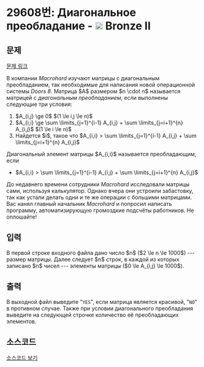 # 29608번: Диагональное преобладание - <img src="https://static.solved.ac/tier_small/4.svg" style="height:20px" /> Bronze II

<!-- performance -->

<!-- 문제 제출 후 깃허브에 푸시를 했을 때 제출한 코드의 성능이 입력될 공간입니다.-->

<!-- end -->

## 문제

[문제 링크](https://boj.kr/29608)


<p>В компании <em>Macrohard</em> изучают матрицы с диагональным преобладанием, так необходимые для написания новой операционной системы <em>Doors 8</em>. Матрица $A$ размером $n \cdot n$ называется матрицей с <em>диагональным преобладанием</em>, если выполнены следующие три условия:</p>

<ol>
<li>$A_{i,j} \ge 0$ $(1 \le i,j \le n)$</li>
<li>$A_{i,i} \ge \sum \limits_{j=1}^{i-1} A_{i,j} + \sum \limits_{j=i+1}^{n} A_{i,j}$ $(1 \le i \le n)$</li>
<li>Найдется $i$, такое что $A_{i,i} &gt; \sum \limits_{j=1}^{i-1} A_{i,j} + \sum \limits_{j=i+1}^{n} A_{i,j}$</li>
</ol>

<p>Диагональный элемент матрицы $A_{i,i}$ называется преобладающим, если</p>

<ul>
<li>$A_{i,i} &gt; \sum \limits_{j=1}^{i-1} A_{i,j} + \sum \limits_{j=i+1}^{n} A_{i,j}$</li>
</ul>

<p>До недавнего времени сотрудники <em>Macrohard</em> исследовали матрицы сами, используя калькулятор. Однако вчера они устроили забастовку, так как устали делать одни и те же операции с большими матрицами. Вас нанял главный начальник <em>Macrohard</em> и попросил написать программу, автоматизирующую громоздкие подсчёты работников. Не оплошайте!</p>



## 입력


<p>В первой строке входного файла дано число $n$ ($2 \le n \le 1000$) --- размер матрицы. Далее следует $n$ строк, в каждой из которых записано $n$ чисел --- элементы матрицы ($0 \le A_{i,j} \le 1000$).</p>



## 출력


<p>В выходной файл выведите "<code>YES</code>", если матрица является красивой, "<code>NO</code>" в противном случае. Также при условии диагонального преобладания выведите на следующей строчке количество её преобладающих элементов.</p>



## 소스코드

[소스코드 보기](Диагональное%20преобладание.py)